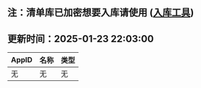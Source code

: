 ## 注：清单库已加密想要入库请使用 ([入库工具](https://github.com/BlankTMing/ManifestAutoUpdate/releases))

## 更新时间：2025-01-23 22:03:00
| AppID | 名称 | 类型  |
| :-------------------- | :----------------------------- | :----------- |
| 无 | 无 | 无 |
